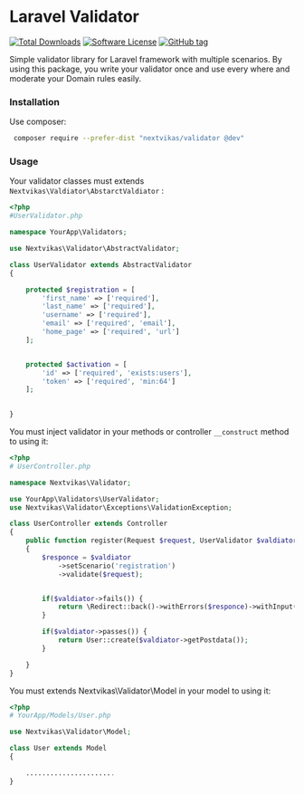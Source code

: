 # Laravel Validator

[![Total Downloads](https://img.shields.io/packagist/dt/nextvikas/validator.svg?logo=github&logoColor=white&style=flat-square)](https://packagist.org/packages/nextvikas/validator)
[![Software License](https://img.shields.io/badge/license-MIT-brightgreen.svg?style=flat-square)](LICENSE.md)
[![GitHub tag](https://img.shields.io/badge/composer-laravel--extension-orange.svg)]()

Simple validator library for Laravel framework with multiple scenarios. By using this package, you write your validator once
and use every where and moderate your Domain rules easily.

### Installation
Use composer:
```bash
 composer require --prefer-dist "nextvikas/validator @dev"
```

### Usage
Your validator classes must extends `Nextvikas\Valdiator\AbstarctValdiator` :
```php
<?php
#UserValidator.php

namespace YourApp\Validators;

use Nextvikas\Validator\AbstractValidator;

class UserValidator extends AbstractValidator
{

    protected $registration = [
        'first_name' => ['required'],
        'last_name' => ['required'],
        'username' => ['required'],
        'email' => ['required', 'email'],
        'home_page' => ['required', 'url']
    ];


    protected $activation = [
        'id' => ['required', 'exists:users'],
        'token' => ['required', 'min:64']
    ];

    
}
```

You must inject validator in your methods or controller `__construct` method to using it:

```php
<?php
# UserController.php

namespace Nextvikas\Validator;

use YourApp\Validators\UserValidator;
use Nextvikas\Validator\Exceptions\ValidationException;

class UserController extends Controller
{
    public function register(Request $request, UserValidator $valdiator)
    {
        $responce = $valdiator
            ->setScenario('registration')
            ->validate($request);


        if($valdiator->fails()) {
            return \Redirect::back()->withErrors($responce)->withInput();
        }

        if($valdiator->passes()) {
            return User::create($valdiator->getPostdata());
        }

    }
}
```

You must extends Nextvikas\Validator\Model in your model to using it:

```php
<?php
# YourApp/Models/User.php

use Nextvikas\Validator\Model;

class User extends Model
{

	......................
}
```
